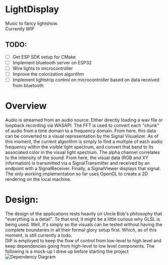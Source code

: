 # LightDisplay
Music to fancy lightshow. <br>
Currently WIP

## TODO:
- [ ] Get ESP SDK setup for CMake
- [ ] Implement bluetooth server on ESP32
- [ ] Wire lights to microcontroller
- [ ] Improve the colorization algorithm
- [ ] Implement lightstrip control on microcontroller based on data received from bluetooth

# Overview
Audio is streamed from an audio source. Either directly loading a wav file or loopback recording via WASAPI.
The FFT is used to convert each "chunk" of audio from a time domain to a frequency domain. From here, this data can be converted to a visual representation by the Signal Visualizer.
As of this moment, the current algorithm is simply to find a multiple of each audio frequency within the visible light spectrum, and convert that band to its associated color in the
visual light spectrum. The alpha channel correlates to the intensity of the sound.
From here, the visual data (RGB and XY information) is transmitted via a SignalTransmitter and received by an endpoint with a SignalReceiver.
Finally, a SignalViewer displays that signal. The only working implementation so far uses OpenGL to create a 2D rendering on the local machine.

# Design:
The design of the applications rests heavily on Uncle Bob's philosophy that "everything is a detail". To that end, it might be a little curious why GLSL is being used.
Well, it's simply so the visuals can be tested without having the complete boundaries in all their formal glory setup first. Which, as of this moment, is still currently a todo.
<br>
DIP is employed to keep the flow of control from low-level to high level and keep dependencies going from high-level to low level components. 
The following is a mock-up I drew up before starting the project
![Dependency Diagram](https://dl.dropboxusercontent.com/s/cujdyymbja37j31/light%20display%20diagram.jpg?dl=0)
